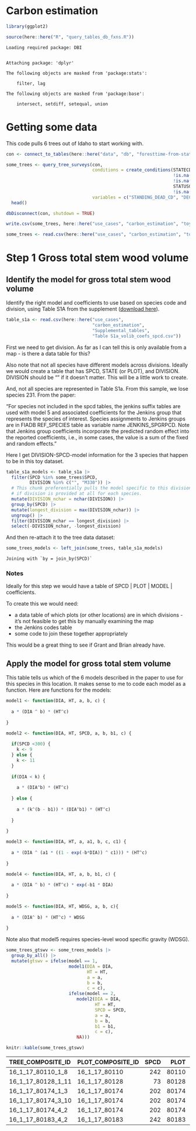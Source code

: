 # Carbon estimation


``` r
library(ggplot2)

source(here::here("R", "query_tables_db_fxns.R"))
```

    Loading required package: DBI


    Attaching package: 'dplyr'

    The following objects are masked from 'package:stats':

        filter, lag

    The following objects are masked from 'package:base':

        intersect, setdiff, setequal, union

# Getting some data

This code pulls 6 trees out of Idaho to start working with.

``` r
con <- connect_to_tables(here::here("data", "db", "foresttime-from-state-parquet.duckdb"))

some_trees <- query_tree_surveys(con,
                                 conditions = create_conditions(STATECD == 16,
                                                                !is.na(DIA),
                                                                !is.na(HT),
                                                                STATUSCD == 1,
                                                                !is.na(SPCD)),
                                 variables = c("STANDING_DEAD_CD", "DECAYCD", "DIA", "HT")) |>
  head()

dbDisconnect(con, shutdown = TRUE)

write.csv(some_trees, here::here("use_cases", "carbon_estimation", "toy_tree_data.csv"), row.names = FALSE)
```

``` r
some_trees <- read.csv(here::here("use_cases", "carbon_estimation", "toy_tree_data.csv"))
```

# Step 1 Gross total stem wood volume

## Identify the model for gross total stem wood volume

Identify the right model and coefficients to use based on species code
and division, using Table S1A from the supplement ([download
here](https://www.fs.usda.gov/research/publications/gtr/gtr_wo104/WO-GTR-104-Supp1.zip)).

``` r
table_s1a <- read.csv(here::here("use_cases", 
                                 "carbon_estimation",
                                 "Supplemental_tables",
                                 "Table S1a_volib_coefs_spcd.csv"))
```

First we need to get division. As far as I can tell this is only
available from a map - is there a data table for this?

Also note that not all species have different models across divisions.
Ideally we would create a table that has SPCD, STATE (or PLOT), and
DIVISION. DIVISION should be “” if it doesn’t matter. This will be a
little work to create.

And, not all species are represented in Table S1a. From this sample, we
lose species 231. From the paper:

“For species not included in the spcd tables, the jenkins suffix tables
are used with model 5 and associated coefficients for the Jenkins group
that represents the species of interest. Species assignments to Jenkins
groups are in FIADB REF_SPECIES table as variable name JENKINS_SPGRPCD.
Note that Jenkins group coefficients incorporate the predicted random
effect into the reported coefficients, i.e., in some cases, the value is
a sum of the fixed and random effects.”

Here I get DIVISION-SPCD-model information for the 3 species that happen
to be in this toy dataset.

``` r
table_s1a_models <- table_s1a |>
  filter(SPCD %in% some_trees$SPCD,
         DIVISION %in% c("", "M330")) |>
  # This chunk preferentially pulls the model specific to this division
  # if division is provided at all for each species.
  mutate(DIVISION_nchar = nchar(DIVISION)) |>
  group_by(SPCD) |>
  mutate(longest_division = max(DIVISION_nchar)) |>
  ungroup() |>
  filter(DIVISION_nchar == longest_division) |>
  select(-DIVISION_nchar, -longest_division)
```

And then re-attach it to the tree data dataset:

``` r
some_trees_models <- left_join(some_trees, table_s1a_models)
```

    Joining with `by = join_by(SPCD)`

### Notes

Ideally for this step we would have a table of SPCD \| PLOT \| MODEL \|
coefficients.

To create this we would need:

- a data table of which plots (or other locations) are in which
  divisions - it’s not feasible to get this by manually examining the
  map
- the Jenkins codes table
- some code to join these together appropriately

This would be a great thing to see if Grant and Brian already have.

## Apply the model for gross total stem volume

This table tells us which of the 6 models described in the paper to use
for this species in this location. It makes sense to me to code each
model as a function. Here are functions for the models:

``` r
model1 <- function(DIA, HT, a, b, c) {
  
  a * (DIA ^ b) * (HT^c)
  
}

model2 <- function(DIA, HT, SPCD, a, b, b1, c) {
  
  if(SPCD <300) {
    k <- 9
  } else {
    k <- 11
  }
  
  if(DIA < k) {
    
    a * (DIA^b) * (HT^c)
    
  } else {
    
    a * (k^(b - b1)) * (DIA^b1) * (HT^c)
    
  }
  
}

model3 <- function(DIA, HT, a, a1, b, c, c1) {
  
  a * (DIA ^ (a1 * ((1 - exp(-b*DIA)) ^ c1))) * (HT^c)
  
}

model4 <- function(DIA, HT, a, b, b1, c) {
  
  a * (DIA ^ b) * (HT^c) * exp(-b1 * DIA)
  
}

model5 <- function(DIA, HT, WDSG, a, b, c){
  
  a * (DIA^ b) * (HT^c) * WDSG
  
}
```

Note also that model5 requires species-level wood specific gravity
(WDSG).

``` r
some_trees_gtswv <- some_trees_models |>
  group_by_all() |>
  mutate(gtswv = ifelse(model == 1,
                        model1(DIA = DIA,
                               HT = HT,
                               a = a, 
                               b = b,
                               c = c),
                        ifelse(model == 2,
                           model2(DIA = DIA,
                                  HT = HT,
                                  SPCD = SPCD,
                                  a = a,
                                  b = b,
                                  b1 = b1,
                                  c = c),
                           NA)))

knitr::kable(some_trees_gtswv)
```

| TREE_COMPOSITE_ID | PLOT_COMPOSITE_ID | SPCD | PLOT | SUBP | COUNTYCD | STATECD | PLT_CN | INVYR | CYCLE | MEASYEAR | TREE_CN | COND_CN | CONDID | STANDING_DEAD_CD | DECAYCD | DIA | HT | DIVISION | STDORGCD | model | a | a1 | b | b1 | c | c1 | gtswv |
|:---|:---|---:|---:|---:|---:|---:|---:|---:|---:|---:|---:|---:|---:|:---|:---|---:|---:|:---|---:|---:|---:|---:|---:|---:|---:|---:|---:|
| 16_1_17_80110_1_8 | 16_1_17_80110 | 242 | 80110 | 1 | 17 | 16 | 4.038938e+13 | 2013 | 2 | 2013 | 2.735257e+14 | 2.735257e+14 | 1 | NA | NA | 6.3 | 42 | M330 | NA | 2 | 0.0025057 | NA | 1.832658 | 1.641979 | 1.078425 | NA | 4.115228 |
| 16_1_17_80128_1_11 | 16_1_17_80128 | 73 | 80128 | 1 | 17 | 16 | 4.718063e+12 | 2004 | 2 | 2004 | 4.718083e+12 | 4.718066e+12 | 1 | NA | NA | 17.6 | 126 |  | NA | 1 | 0.0038058 | NA | 1.745228 | NA | 1.004542 | NA | 73.124648 |
| 16_1_17_80174_1_3 | 16_1_17_80174 | 202 | 80174 | 1 | 17 | 16 | 1.227033e+13 | 2007 | 2 | 2007 | 1.227034e+13 | 1.227033e+13 | 1 | NA | NA | 9.2 | 74 | M330 | NA | 2 | 0.0024107 | NA | 1.867664 | 1.809698 | 1.041719 | NA | 13.453376 |
| 16_1_17_80174_3_10 | 16_1_17_80174 | 202 | 80174 | 3 | 17 | 16 | 1.227033e+13 | 2007 | 2 | 2007 | 1.227037e+13 | 1.227033e+13 | 1 | NA | NA | 12.2 | 92 | M330 | NA | 2 | 0.0024107 | NA | 1.867664 | 1.809698 | 1.041719 | NA | 28.128759 |
| 16_1_17_80174_4_2 | 16_1_17_80174 | 202 | 80174 | 4 | 17 | 16 | 1.227033e+13 | 2007 | 2 | 2007 | 1.227037e+13 | 1.227033e+13 | 1 | NA | NA | 12.2 | 98 | M330 | NA | 2 | 0.0024107 | NA | 1.867664 | 1.809698 | 1.041719 | NA | 30.042324 |
| 16_1_17_80183_4_2 | 16_1_17_80183 | 242 | 80183 | 4 | 17 | 16 | 4.038937e+13 | 2011 | 2 | 2011 | 5.102369e+13 | 5.102367e+13 | 1 | NA | NA | 12.7 | 67 | M330 | NA | 2 | 0.0025057 | NA | 1.832658 | 1.641979 | 1.078425 | NA | 23.045416 |
